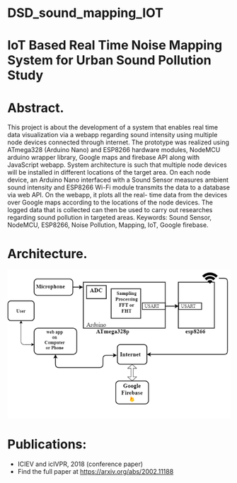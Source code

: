 # DSD_sound_mapping_IOT

# IoT Based Real Time Noise Mapping System for Urban Sound Pollution Study


# Abstract.
  This project is about the development of a system that
enables real time data visualization via a webapp regarding sound
intensity using multiple node devices connected through internet. The
prototype was realized using ATmega328 (Arduino Nano) and
ESP8266 hardware modules, NodeMCU arduino wrapper library,
Google maps and firebase API along with JavaScript webapp.
System architecture is such that multiple node devices will be
installed in different locations of the target area. On each node
device, an Arduino Nano interfaced with a Sound Sensor measures
ambient sound intensity and ESP8266 Wi-Fi module transmits the
data to a database via web API. On the webapp, it plots all the real-
time data from the devices over Google maps according to the
locations of the node devices. The logged data that is collected can
then be used to carry out researches regarding sound pollution in
targeted areas.
Keywords: Sound Sensor, NodeMCU, ESP8266, Noise Pollution,
Mapping, IoT, Google firebase.

# Architecture.

![Alt text](./DSD_block_diagram.png?raw=true "Block Diagram")
  

# Publications:
- ICIEV and icIVPR, 2018 (conference paper)
- Find the full paper at https://arxiv.org/abs/2002.11188
